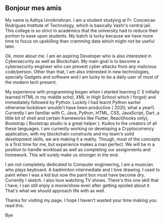## Bonjour mes amis

My name is Aditya Unnikrishnan. I am a student studying at Fr. Conceicao Rodrigues Institute of Technology, which is basically Vashi's central jail. This college is so strict in academics that the university had to reduce their portion to ease upon students. My batch is lucky because we have more time to focus on upskilling than cramming data which might not be useful later.

Ok, more about me.
I am an aspiring Developer who is also interested in Cybersecurity as well as Blockchain. My main goal is to become a cybersecurity engineer who can prevent cyber attacks from any malicious code/person. Other than that, I am also interested in new technologies, specially Gadgets and software and I am lucky to be a daily user of most of the modern tech present.

My experience with programming began when I started learning C (I initially learned HTML in my middle schol, XML in High School which I forgot) and immediately followed by Python. Luckily I had learnt Python earlier otherwise lockdown wouldn't have been productive ( 2020, what a year!). Currently I am familiar with C, Java, Python, HTML, CSS, JavaScript, Dart ,a little bit of shell and certain frameworks like Flutter, React(hooks only), Bootstrap ( Bootstrap studio is a great helper ). Kudos to the creators of all these languages. I am currently working on developing a Cryptocurrency application, with my blockchain constructs and my team's solid development skills, we are making it a reality. Though, most of the concepts is a first time for me, but experience makes a man perfect. We will be in a position to handle workload as well as completing our assignments and homework. This will surely make us stronger in the end.

I am not completely dedicated to Computer engineering, I am a musician who plays keyboard. A badminton intermediate and I love drawing. I used to paint when I was a kid but now the paint box must have become dry. Currently I sketch. I also love watching TV shows. There's this one skill that I have, I can still enjoy a movie/show even after getting spoiled about it. That's what we should approach life with as well.

Thanks for visiting my page. I hope I haven't wasted your time making you read this.

Bye

<!--
**CharieBlastX7/CharieBlastX7** is a ✨ _special_ ✨ repository because its `README.md` (this file) appears on your GitHub profile.

Here are some ideas to get you started:

- 🔭 I’m currently working on ...
- 🌱 I’m currently learning ...
- 👯 I’m looking to collaborate on ...
- 🤔 I’m looking for help with ...
- 💬 Ask me about ...
- 📫 How to reach me: ...
- 😄 Pronouns: ...
- ⚡ Fun fact: ...
-->

